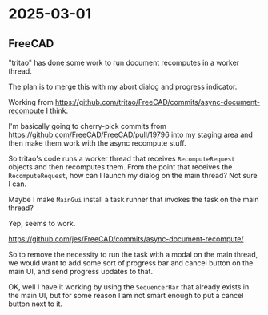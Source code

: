 # 2025-03-01

## FreeCAD

"tritao" has done some work to run document recomputes in a worker thread.

The plan is to merge this with my abort dialog and progress indicator.

Working from https://github.com/tritao/FreeCAD/commits/async-document-recompute I think.

I'm basically going to cherry-pick commits from https://github.com/FreeCAD/FreeCAD/pull/19796 into my staging area and then make them work with the async recompute stuff.

So tritao's code runs a worker thread that receives `RecomputeRequest` objects and
then recomputes them. From the point that receives the `RecomputeRequest`, how can
I launch my dialog on the main thread? Not sure I can.

Maybe I make `MainGui` install a task runner that invokes the task on the main thread?

Yep, seems to work.

https://github.com/jes/FreeCAD/commits/async-document-recompute/

So to remove the necessity to run the task with a modal on the main thread, we would
want to add some sort of progress bar and cancel button on the main UI, and send progress
updates to that.

OK, well I have it working by using the `SequencerBar` that already exists in the main
UI, but for some reason I am not smart enough to put a cancel button next to it.
